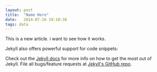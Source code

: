 ```yaml
---
layout: post
title:  "Name Here"
date:   2014-07-16 19:10:38
tags: data
---
```


This is a new article. i want to see how it works.

Jekyll also offers powerful support for code snippets:

Check out the [Jekyll docs][jekyll] for more info on how to get the most out of Jekyll. File all bugs/feature requests at [Jekyll's GitHub repo][jekyll-gh].

[jekyll-gh]: https://github.com/jekyll/jekyll
[jekyll]:    http://jekyllrb.com
